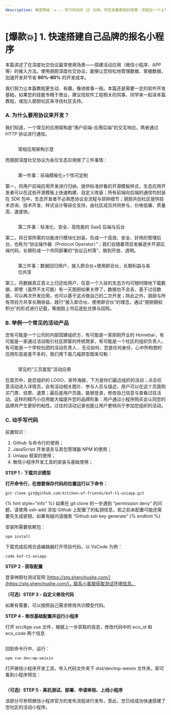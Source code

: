 ```yaml
---
description: 难度等级：★☆☆，学习时间约 15 分钟。学完本篇教程的效果：您能在一个上午内开发完属于您的活动应用
---
```


# \[爆款💥] 1. 快速搭建自己品牌的报名小程序

本篇讲述了在深度社交协议最常使用场景——搭建活动应用（微信小程序、APP等）的接入方法。使用朋厨深度社交协议，能够让您轻松地管理数据、掌握数据，加速开发并节省 **60%-80%** 的开发成本。

我们努力让本篇教程更生动、有趣，像讲故事一般。本篇还是需要一定的软件开发基础，如果您的技能专精于商业，建议找软件工程相关的同事、同学来一起读本篇教程，或加入朋厨社区来寻找社区支持。

### A. 为什么要用协议来开发？

我们知道，一个常见的应用架构是“用户前端-应用后端”的交互响应，两者通过 HTTP 协议进行通信。

<figure><img src="../.gitbook/assets/image (1) (1).png" alt=""><figcaption><p>常规应用架构示意</p></figcaption></figure>

而朋厨深度社交协议为各位生态应用做了三件事情：

<figure><img src="../.gitbook/assets/image (2) (1).png" alt=""><figcaption><p>第一件事：前端模板化+个性可定制</p></figcaption></figure>

第一，将用户前端应用开发进行归纳，提供标准好看的开源模板样式，生态应用开发者可以在这些开源模板上快速构建、自定义改装；所有前端向后端的通信均封装在 SDK 包中，生态开发者不必熟悉协议全流程与琐碎细节；朋厨共创社区提供技术咨询、技术开发、样式设计等综合支持，由社区成员共同参与，价格低廉、质量高、速度快。

<figure><img src="../.gitbook/assets/image (3) (1).png" alt=""><figcaption><p>第二件事：标准化、安全、高性能的 SaaS 后端与后台</p></figcaption></figure>

第二，将日常所需的功能进行模块化封装，形成一个高效、安全、好用的管理后台，也称为“协议操作器（Protocol Operator）”；我们会随着项目发展逐步开源后端代码，长期形成一个共同部署的“协议云村落”，做到开放、透明。

<figure><img src="../.gitbook/assets/image (6).png" alt=""><figcaption><p>第三件事：数据回归用户，接入即合伙+使用即合伙，长期利益与各位共享</p></figcaption></figure>

第三，将数据真正意义上归还给用户，任意一个入驻的生态方均可随时随地下载数据，即使（虽然不太可能）有一天朋厨如果关停了，数据也不会丢，基于过往数据，可以再次开发应用，也可以基于这点做自己的二次开发；除此之外，朋厨与所有项目方共享长期收益，践行“接入即合伙、使用即合伙”的理念，通过“朋厨期权积分”的形式进行记载，等朋厨上市后逐批兑换与回购。

### B. 举例一个常见的活动产品

您有可能是一个公司的内部团建组织方，有可能是一家刚刚开业的 Homebar，有可能是一家通过活动吸引社区顾客的传统商家，有可能是一个社区的组织负责人，有可能是一个学校社团的活动负责人... 无论如何，您是任何身份，心中所构想的应用形态是差不多的，我们用下面几幅原型图来勾勒：

<figure><img src="../.gitbook/assets/image (7).png" alt=""><figcaption><p>常见的“三页面型”活动应用</p></figcaption></figure>

在首页中，是您组织的 LOGO、宣传海报，下方是你们最近组织的活动；点击任意活动进入详情页，会有活动相关图片、参与人员与描述，用户可以在这个页面购买门票、验票、退票；最后是用户页面，能够登录，修改自己信息与查看过往活动。这样的精巧小应用能大幅提升您的品牌形象：用户通过小程序购买会认同您的品牌并产生更好的粘性。过往的活动记录也能让用户更倾向于参加您组织的活动。

### C. 动手写代码

前置知识：

1. Github 与命令行的使用；
2. JavaScript 开发语言与其包管理器 NPM 的使用；
3. Uniapp 框架的使用；
4. 微信小程序开发工具的安装与基础使用；



**STEP 1 - 下载共识模型**

**打开命令行，在想要保存代码的位置运行以下命令：**

```
git clone git@github.com:kitchen-of-friends/kof-t1-uniapp.git
```

{% hint style="info" %}
如果在 git clone 的一步遇到 “permission deny” 的问题，请使用 ssh-add 添加 Github 上配置了的私钥信息，若之前未配置可能还需要先生成密钥，如果有疑问请搜索 “Github ssh key generate”
{% endhint %}

安装所需要依赖包：

```
npm install
```

下载完成后用合适编辑器打开项目代码，以 VsCode 为例：

```
code kof-t1-uniapp
```



**STEP 2 - 获取配置**

登录神厨社测试官网 [https://stg.shenchushe.com/](https://stg.shenchushe.com/)，联系小客服获取测试环境信息。



**（可选）STEP 3 - 自定义修改代码**

如果有需要，可以按照自己需求修改共识模型代码。



**STEP 4 - 修改基础配置并运行小程序**

打开 src/App.vue 文件，根据上一步获取的信息，修改代码中的 eco\_id 和 eco\_code 两个信息

<figure><img src="../.gitbook/assets/image (1).png" alt=""><figcaption></figcaption></figure>

回到命令行中，运行：

```
npm run dev:mp-weixin
```

打开微信小程序开发工具，导入代码文件夹下 dist/dev/mp-weixin 文件夹，即可看到小程序预览：

<figure><img src="../.gitbook/assets/image (2).png" alt=""><figcaption></figcaption></figure>

**（可选）STEP 5 - 真机测试、部署、申请审核、上线小程序**

该部分可参照微信小程序官方的发布流程进行发布，至此，您已经成功快速搭建了您社区的活动小程序。
